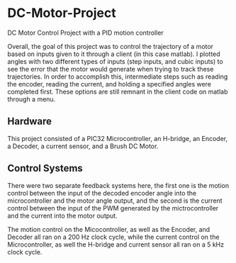 # DC-Motor-Project
DC Motor Control Project with a PID motion controller

Overall, the goal of this project was to control the trajectory of a motor based on inputs given to it through a client (in this case matlab). I plotted angles with two different types of inputs (step inputs, and cubic inputs) to see the error that the motor would generate when trying to track these trajectories. In order to accomplish this, intermediate steps such as reading the encoder, reading the current, and holding a specified angles were completed first. These options are still remnant in the client code on matlab through a menu.

## Hardware
This project consisted of a PIC32 Microcontroller, an H-bridge, an Encoder, a Decoder, a current sensor, and a Brush DC Motor. 

## Control Systems
There were two separate feedback systems here, the first one is the motion control between the input of the decoded encoder angle into the microcontroller and the motor angle output, and the second is the current control between the input of the PWM generated by the mictrocontroller and the current into the motor output.

The motion control on the Micocontroller, as well as the Encoder, and Decoder all ran on a 200 Hz clock cycle, while the current control on the Microcontroller, as well the H-bridge and current sensor all ran on a 5 kHz clock cycle. 

